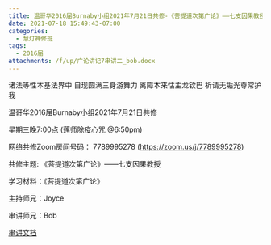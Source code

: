 ```yaml
---
title: 温哥华2016届Burnaby小组2021年7月21日共修-《菩提道次第广论》——七支因果教授（二）
date: 2021-07-18 15:49:43-07:00
categories:
  - 慧灯禅修班
tags:
  - 2016届
attachments: /f/up/广论讲记7串讲二_bob.docx
---
```

诸法等性本基法界中 自现圆满三身游舞力 离障本来怙主龙钦巴 祈请无垢光尊常护我

温哥华2016届Burnaby小组2021年7月21日共修 

星期三晚7:00点 (莲师除疫心咒 @6:50pm)

网络共修Zoom房间号码： 7789995278 (<https://zoom.us/j/7789995278>)

共修主题: 《菩提道次第广论》——七支因果教授

学习材料：《菩提道次第广论》


主持师兄：Joyce 

串讲师兄：Bob

[串讲文档](https://s3.ca-central-1.wasabisys.com/hddata/f.huidengchanxiu.net/hdv/f/up/广论讲记7串讲二_bob.docx)
